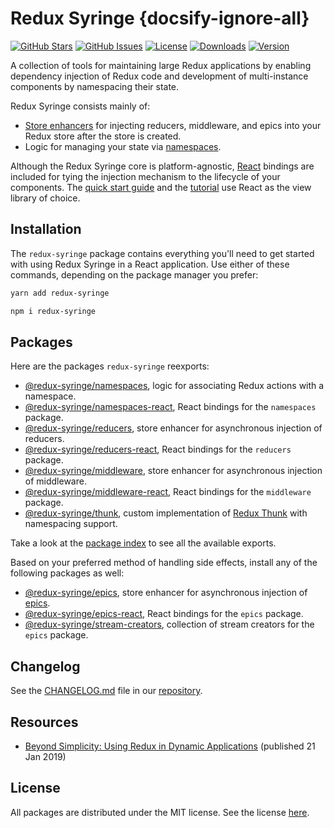# Redux Syringe {docsify-ignore-all}

[![GitHub Stars](https://img.shields.io/github/stars/wafflepie/redux-syringe)](https://github.com/wafflepie/redux-syringe)
[![GitHub Issues](https://img.shields.io/github/issues/wafflepie/redux-syringe?color=bada55)](https://github.com/wafflepie/redux-syringe/issues)
[![License](https://img.shields.io/badge/licence-MIT-ff69b4)](https://github.com/wafflepie/redux-syringe)
[![Downloads](https://badgen.net/npm/dm/redux-syringe)](https://npmjs.com/package/redux-syringe)
[![Version](https://badgen.net/npm/v/redux-syringe)](https://npmjs.com/package/redux-syringe)

A collection of tools for maintaining large Redux applications by enabling dependency injection of Redux code and development of multi-instance components by namespacing their state.

Redux Syringe consists mainly of:

- [Store enhancers](https://github.com/reduxjs/redux/blob/master/docs/Glossary.md#store-enhancer) for injecting reducers, middleware, and epics into your Redux store after the store is created.
- Logic for managing your state via [namespaces](/tutorial/02-namespacing).

Although the Redux Syringe core is platform-agnostic, [React](https://github.com/facebook/react/) bindings are included for tying the injection mechanism to the lifecycle of your components. The [quick start guide](/getting-started/quick-start) and the [tutorial](/tutorial/01-dependency-injection) use React as the view library of choice.

## Installation

The `redux-syringe` package contains everything you'll need to get started with using Redux Syringe in a React application. Use either of these commands, depending on the package manager you prefer:

```sh
yarn add redux-syringe

npm i redux-syringe
```

## Packages

Here are the packages `redux-syringe` reexports:

- [@redux-syringe/namespaces](/packages/namespaces), logic for associating Redux actions with a namespace.
- [@redux-syringe/namespaces-react](/packages/namespaces), React bindings for the `namespaces` package.
- [@redux-syringe/reducers](/packages/reducers), store enhancer for asynchronous injection of reducers.
- [@redux-syringe/reducers-react](/packages/reducers-react), React bindings for the `reducers` package.
- [@redux-syringe/middleware](/packages/middleware), store enhancer for asynchronous injection of middleware.
- [@redux-syringe/middleware-react](/packages/middleware-react), React bindings for the `middleware` package.
- [@redux-syringe/thunk](/packages/thunk), custom implementation of [Redux Thunk](https://github.com/reduxjs/redux-thunk) with namespacing support.

Take a look at the [package index](https://github.com/wafflepie/redux-syringe/blob/master/packages/react/src/index.js) to see all the available exports.

Based on your preferred method of handling side effects, install any of the following packages as well:

- [@redux-syringe/epics](/packages/epics), store enhancer for asynchronous injection of [epics](https://redux-observable.js.org/).
- [@redux-syringe/epics-react](/packages/epics-react), React bindings for the `epics` package.
- [@redux-syringe/stream-creators](/packages/stream-creators), collection of stream creators for the `epics` package.

## Changelog

See the [CHANGELOG.md](https://github.com/wafflepie/redux-syringe/blob/master/CHANGELOG.md) file in our [repository](https://github.com/wafflepie/redux-syringe).

## Resources

- [Beyond Simplicity: Using Redux in Dynamic Applications](https://medium.com/@wafflepie/beyond-simplicity-using-redux-in-dynamic-applications-ae9e0aea928c) (published 21 Jan 2019)

## License

All packages are distributed under the MIT license. See the license [here](https://github.com/wafflepie/redux-syringe/blob/master/LICENSE).
